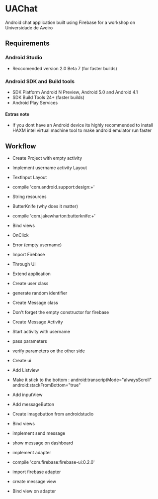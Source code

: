 # UAChat

Android chat application built using Firebase for a workshop on Universidade de Aveiro

## Requirements
### Android Studio
 - Reccomended version 2.0 Beta 7 (for faster builds)

### Android SDK and Build tools
 - SDK Platform Android N Preview, Android 5.0 and Android 4.1
 - SDK Build Tools 24+ (faster builds)
 - Android Play Services
 
#### Extras note
 - If you dont have an Android device its highly recommended to install HAXM intel virtual machine tool to make android emulator run faster


## Workflow

 - Create Project with empty activity
 
 - Implement username activity Layout
 
 - TextInput Layout 
  - compile 'com.android.support:design:+'
 
 - String resources
 
 - ButterKnife (why does it matter)
  - compile 'com.jakewharton:butterknife:+'
 
 - Bind views
  - OnClick
  - Error (empty username)
 
 - Import Firebase
  - Through UI
  - Extend application
 
 - Create user class
  - generate random identifier
 
 - Create Message class
  - Don't forget the empty constructor for firebase 
 
 - Create Message Activity
 
 - Start activity with username
  - pass parameters
  - verify parameters on the other side
 
 - Create ui 
  - Add Listview
  - Make it stick to the bottom :
  android:transcriptMode="alwaysScroll"
  android:stackFromBottom="true"
  - Add inputView
  - Add messageButton
  - Create imagebutton from androidstudio
  - Bind views
 
 - implement send message
 
 - show message on dashboard
 
 - implement adapter
  - compile 'com.firebase:firebase-ui:0.2.0'
  - import firebase adapter
  - create message view 
  - Bind view on adapter
